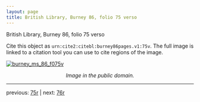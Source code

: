 ```yaml
---
layout: page
title: British Library, Burney 86, folio 75 verso
---
```


British Library, Burney 86, folio 75 verso

Cite this object as `urn:cite2:citebl:burney86pages.v1:75v`.  The full image is linked to a citation tool you can use to cite regions of the image.

[![burney_ms_86_f075v](http://www.homermultitext.org/iipsrv?IIIF=/project/homer/pyramidal/deepzoom/citebl/burney86imgs/v1/burney_ms_86_f075v.tif/full/800,/0/default.jpg)](http://www.homermultitext.org/ict2/?urn=urn:cite2:citebl:burney86imgs.v1:burney_ms_86_f075v) 

<p style="text-align: center; font-style: italic;">Image in the public domain.</p>

---

previous: [75r](../75r/) | next: [76r](../76r/)